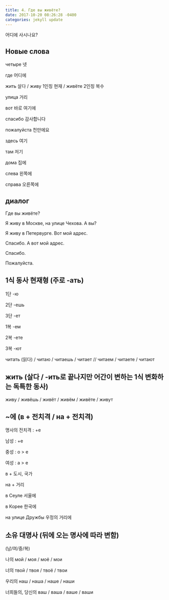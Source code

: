 ```yaml
---
title: 4. Где вы живёте?
date: 2017-10-20 08:26:28 -0400
categories: jekyll update
---
```


어디에 사시나요?

## Новые слова

четыре  넷

где 어디에

жить 살다 / живу 1인칭 현재 / живёте 2인칭 복수

улица 거리

вот 바로 여기에

спасибо 감사합니다

пожалуйста  천만에요

здесь 여기

там 저기

дома 집에

слева 왼쪽에

справа 오른쪽에

## диалог

Где вы живёте?

Я живу в Москве, на улице Чехова. А вы?

Я живу в Петервурге. Вот мой адрес.

Спасибо. А вот мой адрес.

Спасибо.

Пожалуйста.

## 1식 동사 현재형 (주로 -ать)

1단 -ю   

2단 -ешь 

3단 -ет

1복 -ем

2복 -ете

3복 -ют

читать (읽다) / читаю / читаешь / читает // читаем / читаете / читают 

## жить (살다 / -ить로 끝나지만 어간이 변하는 1식 변화하는 독특한 동사)

живу / живёшь / живёт / живём / живёте / живут

## ~에 (в + 전치격 / на + 전치격)

명사의 전치격 : +е

남성 : +е

중성 : о > е

여성 : а > е

в + 도시, 국가

на + 거리

в Сеуле 서울에

в Корее 한국에

на улице Дружбы 우정의 거리에

## 소유 대명사 (뒤에 오는 명사에 따라 변함)

(남/여/중/복)

나의 мой / моя / моё / мои

너의 твой / твоя / твоё / твои 

우리의 наш / наша / наше / наши

너희들의, 당신의 ваш / ваша / ваше / ваши